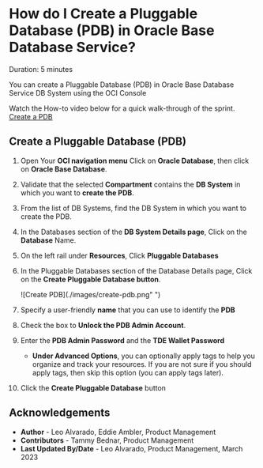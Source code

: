 # How do I Create a Pluggable Database (PDB) in Oracle Base Database Service?
Duration: 5 minutes

You can create a Pluggable Database (PDB) in Oracle Base Database Service DB System using the OCI Console

Watch the How-to video below for a quick walk-through of the sprint.
[Create a PDB](youtube:TObFL67hjro)
 
## Create a Pluggable Database (PDB)

1. Open Your **OCI navigation menu** Click on **Oracle Database**, then click on **Oracle Base Database**.

2. Validate that the selected **Compartment** contains the **DB System** in which you want to **create the PDB**.
     
3. From the list of DB Systems, find the DB System in which you want to create the PDB.

4. In the Databases section of the **DB System Details page**, Click on the **Database** Name.
     
5. On the left rail under **Resources**, Click **Pluggable Databases**
     
6. In the Pluggable Databases section of the Database Details page, Click on the **Create Pluggable Database button**.

    ![Create PDB](./images/create-pdb.png" ")

7. Specify a user-friendly **name** that you can use to identify the **PDB**

8. Check the box to **Unlock the PDB Admin Account**.

9. Enter the **PDB Admin Password** and the **TDE Wallet Password**

    * **Under Advanced Options**, you can optionally apply tags to help you organize and track your resources.
    If you are not sure if you should apply tags, then skip this option (you can apply tags later).
     
10. Click the **Create Pluggable Database** button
       

## Acknowledgements
* **Author** - Leo Alvarado, Eddie Ambler, Product Management
* **Contributors** -  Tammy Bednar, Product Management
* **Last Updated By/Date** - Leo Alvarado, Product Management, March 2023
